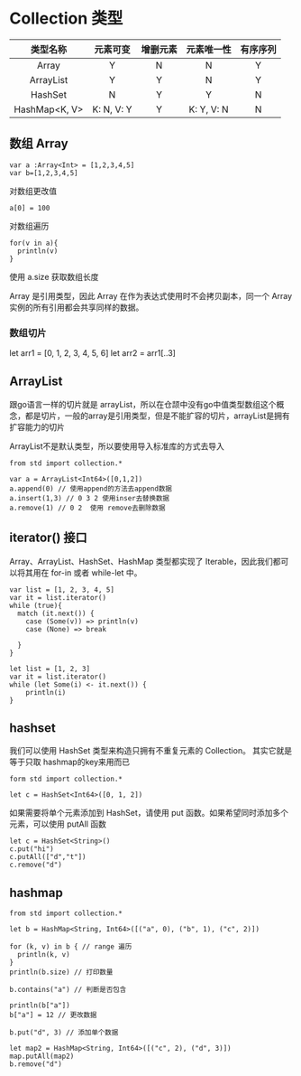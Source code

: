 # Collection 类型

|类型名称|	元素可变|	增删元素|	元素唯一性|	有序序列|
|:---:|:---:|:---:|:---:|:---:|
|Array<T>|	Y|	N|	N	|Y|
|ArrayList<T>	|Y|	Y|	N|	Y|
|HashSet<T>|	N	|Y|	Y	|N|
|HashMap<K, V>|	K: N, V: Y	|Y|	K: Y, V: N|	N|
## 数组 Array
```cj
var a :Array<Int> = [1,2,3,4,5]
var b=[1,2,3,4,5]
```
对数组更改值

`a[0] = 100`

对数组遍历
```cj
for(v in a){
  println(v)
}
```

使用 a.size 获取数组长度

Array 是引用类型，因此 Array 在作为表达式使用时不会拷贝副本，同一个 Array 实例的所有引用都会共享同样的数据。

### 数组切片
let arr1 = [0, 1, 2, 3, 4, 5, 6]
let arr2 = arr1[..3]
## ArrayList
跟go语言一样的切片就是 arrayList，所以在仓颉中没有go中值类型数组这个概念，都是切片，一般的array是引用类型，但是不能扩容的切片，arrayList是拥有扩容能力的切片

ArrayList不是默认类型，所以要使用导入标准库的方式去导入
```cj
from std import collection.*

var a = ArrayList<Int64>([0,1,2])
a.append(0) // 使用append的方法去append数据
a.insert(1,3) // 0 3 2 使用inser去替换数据
a.remove(1) // 0 2  使用 remove去删除数据
```
## iterator() 接口

Array、ArrayList、HashSet、HashMap 类型都实现了 Iterable，因此我们都可以将其用在 for-in 或者 while-let 中。

```cj
var list = [1, 2, 3, 4, 5]
var it = list.iterator()
while (true){
  match (it.next()) {
    case (Some(v)) => println(v) 
    case (None) => break
    
  }
}

let list = [1, 2, 3]
var it = list.iterator()
while (let Some(i) <- it.next()) {
    println(i)
}

```
## hashset
我们可以使用 HashSet 类型来构造只拥有不重复元素的 Collection。  其实它就是等于只取 hashmap的key来用而已
```cangjie
form std import collection.*

let c = HashSet<Int64>([0, 1, 2])
```
如果需要将单个元素添加到 HashSet，请使用 put 函数。如果希望同时添加多个元素，可以使用 putAll 函数

```cj
let c = HashSet<String>()
c.put("hi")
c.putAll(["d","t"])
c.remove("d")
```
## hashmap
```cj
from std import collection.*

let b = HashMap<String, Int64>([("a", 0), ("b", 1), ("c", 2)])

for (k, v) in b { // range 遍历
  println(k, v)
}
println(b.size) // 打印数量

b.contains("a") // 判断是否包含

println(b["a"])
b["a"] = 12 // 更改数据

b.put("d", 3) // 添加单个数据

let map2 = HashMap<String, Int64>([("c", 2), ("d", 3)])
map.putAll(map2)
b.remove("d")
```
